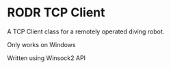 # RODR TCP Client
A TCP Client class for a remotely operated diving robot.

Only works on Windows

Written using Winsock2 API
